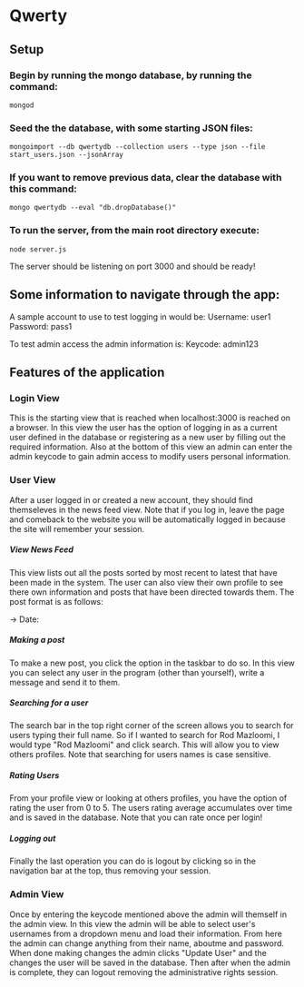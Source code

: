 # Qwerty

## Setup

### Begin by running the mongo database, by running the command:
```
mongod
```

### Seed the the database, with some starting JSON files:
```
mongoimport --db qwertydb --collection users --type json --file start_users.json --jsonArray
```

### If you want to remove previous data, clear the database with this command:
```
mongo qwertydb --eval "db.dropDatabase()"
```

### To run the server, from the main root directory execute:
```
node server.js
```
The server should be listening on port 3000 and should be ready!

## Some information to navigate through the app:
A sample account to use to test logging in would be:
Username: user1
Password: pass1

To test admin access the admin information is:
Keycode: admin123

## Features of the application

### Login View

This is the starting view that is reached when localhost:3000 is reached on a browser. In this view the user has the option of logging in as a current user defined in the database or registering as a new user by filling out the required information. Also at the bottom of this view an admin can enter the admin keycode to gain admin access to modify users personal information.

### User View

After a user logged in or created a new account, they should find themseleves in the news feed view. Note that if you log in, leave the page and comeback to the website you will be automatically logged in because the site will remember your session.
##### View News Feed
This view lists out all the posts sorted by most recent to latest that have been made in the system. The user can also view their own profile to see there own information and posts that have been directed towards them. The post format is as follows:

<sending user> -> <receiving user>
<Message>
Date: <Date message sent>

##### Making a post
To make a new post, you click the option in the taskbar to do so. In this view you can select any user in the program (other than yourself), write a message and send it to them. 
##### Searching for a user
The search bar in the top right corner of the screen allows you to search for users typing their full name. So if I wanted to search for Rod Mazloomi, I would type "Rod Mazloomi" and click search. This will allow you to view others profiles. Note that searching for users names is case sensitive. 
##### Rating Users
From your profile view or looking at others profiles, you have the option of rating the user from 0 to 5. The users rating average accumulates over time and is saved in the database. Note that you can rate once per login!
##### Logging out
Finally the last operation you can do is logout by clicking so in the navigation bar at the top, thus removing your session.

### Admin View

Once by entering the keycode mentioned above the admin will themself in the admin view. In this view the admin will be able to select user's usernames from a dropdown menu and load their information. From here the admin can change anything from their name, aboutme and password. When done making changes the admin clicks "Update User" and the changes the user will be saved in the database. Then after when the admin is complete, they can logout removing the administrative rights session.  